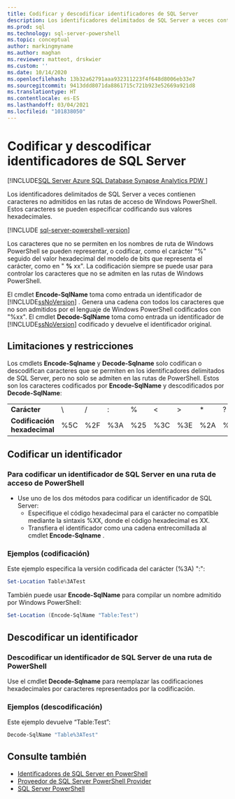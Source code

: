 ```yaml
---
title: Codificar y descodificar identificadores de SQL Server
description: Los identificadores delimitados de SQL Server a veces contienen caracteres que no se admiten en las rutas de acceso de Windows PowerShell. Obtenga información sobre cómo incluirlos mediante su representación con sus valores hexadecimales.
ms.prod: sql
ms.technology: sql-server-powershell
ms.topic: conceptual
author: markingmyname
ms.author: maghan
ms.reviewer: matteot, drskwier
ms.custom: ''
ms.date: 10/14/2020
ms.openlocfilehash: 13b32a62791aaa932311223f4f648d8006eb33e7
ms.sourcegitcommit: 9413ddd8071da8861715c721b923e52669a921d8
ms.translationtype: HT
ms.contentlocale: es-ES
ms.lasthandoff: 03/04/2021
ms.locfileid: "101838050"
---
```

# <a name="encode-and-decode-sql-server-identifiers"></a>Codificar y descodificar identificadores de SQL Server

[!INCLUDE[SQL Server Azure SQL Database Synapse Analytics PDW ](../includes/applies-to-version/sql-asdb-asdbmi-asa-pdw.md)]

Los identificadores delimitados de SQL Server a veces contienen caracteres no admitidos en las rutas de acceso de Windows PowerShell. Estos caracteres se pueden especificar codificando sus valores hexadecimales.

[!INCLUDE [sql-server-powershell-version](../includes/sql-server-powershell-version.md)]

Los caracteres que no se permiten en los nombres de ruta de Windows PowerShell se pueden representar, o codificar, como el carácter "%" seguido del valor hexadecimal del modelo de bits que representa el carácter, como en " **%** xx". La codificación siempre se puede usar para controlar los caracteres que no se admiten en las rutas de Windows PowerShell.

El cmdlet **Encode-SqlName** toma como entrada un identificador de [!INCLUDE[ssNoVersion](../includes/ssnoversion-md.md)] . Genera una cadena con todos los caracteres que no son admitidos por el lenguaje de Windows PowerShell codificados con "%xx". El cmdlet **Decode-SqlName** toma como entrada un identificador de [!INCLUDE[ssNoVersion](../includes/ssnoversion-md.md)] codificado y devuelve el identificador original.  

## <a name="limitations-and-restrictions"></a>Limitaciones y restricciones

Los cmdlets **Encode-Sqlname** y **Decode-Sqlname** solo codifican o descodifican caracteres que se permiten en los identificadores delimitados de SQL Server, pero no solo se admiten en las rutas de PowerShell. Estos son los caracteres codificados por **Encode-SqlName** y descodificados por **Decode-SqlName**:

|||||||||||||
|-|-|-|-|-|-|-|-|-|-|-|-|
|**Carácter**|\ |/|:|%|\<|>|*|?|[|]|&#124;|  
|**Codificación hexadecimal**|%5C|%2F|%3A|%25|%3C|%3E|%2A|%3F|%5B|%5D|%7C|

## <a name="encoding-an-identifier"></a>Codificar un identificador  

### <a name="to-encode-a-sql-server-identifier-in-a-powershell-path"></a>Para codificar un identificador de SQL Server en una ruta de acceso de PowerShell

- Use uno de los dos métodos para codificar un identificador de SQL Server:
    - Especifique el código hexadecimal para el carácter no compatible mediante la sintaxis %XX, donde el código hexadecimal es XX.
    - Transfiera el identificador como una cadena entrecomillada al cmdlet **Encode-Sqlname** .

### <a name="examples-encoding"></a>Ejemplos (codificación)

Este ejemplo especifica la versión codificada del carácter (%3A) ":":

```powershell
Set-Location Table%3ATest
```

También puede usar **Encode-SqlName** para compilar un nombre admitido por Windows PowerShell:

```powershell
Set-Location (Encode-SqlName "Table:Test")
```

## <a name="decoding-an-identifier"></a>Descodificar un identificador

### <a name="to-decode-a-sql-server-identifier-from-a-powershell-path"></a>Descodificar un identificador de SQL Server de una ruta de PowerShell

Use el cmdlet **Decode-Sqlname** para reemplazar las codificaciones hexadecimales por caracteres representados por la codificación.

### <a name="examples-decoding"></a>Ejemplos (descodificación)

Este ejemplo devuelve “Table:Test”:

```powershell
Decode-SqlName "Table%3ATest"
```

## <a name="see-also"></a>Consulte también

- [Identificadores de SQL Server en PowerShell](sql-server-identifiers-in-powershell.md)
- [Proveedor de SQL Server PowerShell Provider](sql-server-powershell-provider.md)
- [SQL Server PowerShell](sql-server-powershell.md)  
